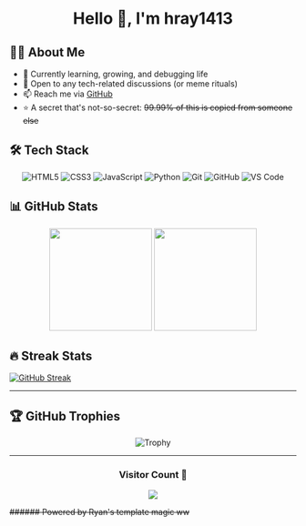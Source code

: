 <div align="center">

# Hello 👋, I'm hray1413

</div>

## 👨‍💻 About Me

- 🌱 Currently learning, growing, and debugging life
- 💬 Open to any tech-related discussions (or meme rituals)
- 📫 Reach me via [GitHub](https://github.com/hray1413)
- ⭐ A secret that's not-so-secret: ~~99.99% of this is copied from someone else~~

## 🛠️ Tech Stack

<div align="center">

![HTML5](https://img.shields.io/badge/-HTML5-E34F26?style=flat-square&logo=html5&logoColor=white)
![CSS3](https://img.shields.io/badge/-CSS3-1572B6?style=flat-square&logo=css3)
![JavaScript](https://img.shields.io/badge/-JavaScript-F7DF1E?style=flat-square&logo=javascript&logoColor=black)
![Python](https://img.shields.io/badge/-Python-3776AB?style=flat-square&logo=Python&logoColor=white)
![Git](https://img.shields.io/badge/-Git-F05032?style=flat-square&logo=git&logoColor=white)
![GitHub](https://img.shields.io/badge/-GitHub-181717?style=flat-square&logo=github)
![VS Code](https://img.shields.io/badge/-VS%20Code-007ACC?style=flat-square&logo=visual-studio-code)

</div>

## 📊 GitHub Stats

<div align="center">
  <img height="180em" src="https://github-readme-stats.vercel.app/api?username=hray1413&show_icons=true&theme=tokyonight&include_all_commits=true&count_private=true"/>
  <img height="180em" src="https://github-readme-stats.vercel.app/api/top-langs/?username=hray1413&layout=compact&langs_count=8&theme=tokyonight"/>
</div>

## 🔥 Streak Stats

[![GitHub Streak](https://streak-stats.demolab.com?user=hray1413)](https://git.io/streak-stats)

---

## 🏆 GitHub Trophies

<div align="center">

![Trophy](https://github-profile-trophy.vercel.app/?username=hray1413&theme=tokyonight&row=1&column=6)

</div>

---

<div align="center">

### Visitor Count 👀

![](https://komarev.com/ghpvc/?username=hray1413&color=blueviolet&style=flat-square&label=PROFILE+VIEWS)

</div>

~~###### Powered by Ryan's template magic ww~~
